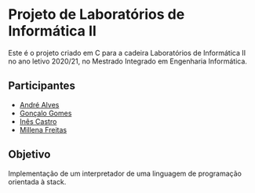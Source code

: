 # Projeto de Laboratórios de Informática II

Este é o projeto criado em C para a cadeira Laboratórios de Informática II no ano letivo 2020/21, no Mestrado Integrado em Engenharia Informática.

## Participantes

* [André Alves](https://github.com/AN-DRE4)  
* [Gonçalo Gomes](https://github.com/gomes94924) 
* [Inês Castro](https://github.com/graphics-ins)
* [Millena Freitas](https://github.com/freitasmillena)

## Objetivo

Implementação de um interpretador de uma linguagem de programação orientada à stack.


